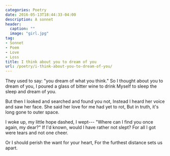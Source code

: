 ```yaml
---
categories: Poetry
date: 2016-05-13T18:44:33-04:00
description: A sonnet
header:
  caption: ""
  image: "girl.jpg"
tag:
- Sonnet
- Poem
- Love
- Loss
title: I think about you to dream of you
url: /poetry/i-think-about-you-to-dream-of-you/
---
```


They used to say: "you dream of what you think."
So I thought about you to dream of you,
I poured a glass of bitter wine to drink
Myself to sleep the sleep and dream of you.

But then I looked and searched and found you not,
Instead I heard her voice and saw her face.
She said her love for me had yet to rot,
But in truth, it's long gone to outer space.

I woke up, my little hope dashed, I wept---
"Where can I find you once again, my dear?"
If I'd known, would I have rather not slept?
For all I got were tears and not one cheer.

Or I should perish the want for your heart,
For the furthest distance sets us apart.
